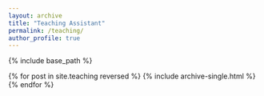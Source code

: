 ```yaml
---
layout: archive
title: "Teaching Assistant"
permalink: /teaching/
author_profile: true
---
```


{% include base_path %}

{% for post in site.teaching reversed %}
  {% include archive-single.html %}
{% endfor %}


